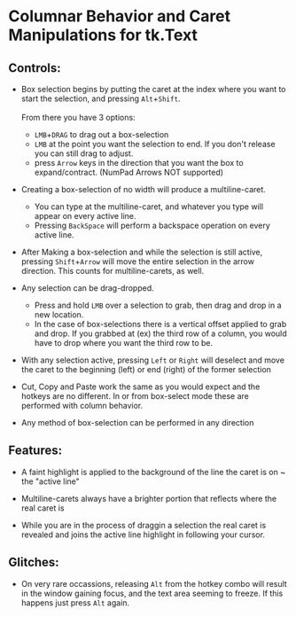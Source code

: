 # Columnar Behavior and Caret Manipulations for tk.Text

## Controls:

- Box selection begins by putting the caret at the index where you want to start the selection, and pressing `Alt`+`Shift`. <br/><br/>From there you have 3 options:
    - `LMB`+`DRAG` to drag out a box-selection
    - `LMB` at the point you want the selection to end. If you don't release you can still drag to adjust.
    - press `Arrow` keys in the direction that you want the box to expand/contract. (NumPad Arrows NOT supported)

- Creating a box-selection of no width will produce a multiline-caret. 
    - You can type at the multiline-caret, and whatever you type will appear on every active line. 
    - Pressing `BackSpace` will perform a backspace operation on every active line.

- After Making a box-selection and while the selection is still active, pressing `Shift`+`Arrow` will move the entire selection in the arrow direction. This counts for multiline-carets, as well.

- Any selection can be drag-dropped. 
    - Press and hold `LMB` over a selection to grab, then drag and drop in a new location. 
    - In the case of box-selections there is a vertical offset applied to grab and drop. If you grabbed at (ex) the third row of a column, you would have to drop where you want the third row to be.

- With any selection active, pressing `Left` or `Right` will deselect and move the caret to the beginning (left) or end (right) of the former selection

- Cut, Copy and Paste work the same as you would expect and the hotkeys are no different. In or from box-select mode these are performed with column behavior.

- Any method of box-selection can be performed in any direction

## Features:

- A faint highlight is applied to the background of the line the caret is on ~ the "active line"

- Multiline-carets always have a brighter portion that reflects where the real caret is

- While you are in the process of draggin a selection the real caret is revealed and joins the active line highlight in following your cursor.

## Glitches:

- On very rare occassions, releasing `Alt` from the hotkey combo will result in the window gaining focus, and the text area seeming to freeze. If this happens just press `Alt` again.
